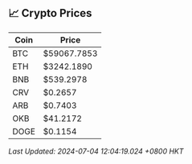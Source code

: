 ## 📈 Crypto Prices

| Coin | Price |
| ---- | ----- |
| BTC | $59067.7853 |
| ETH | $3242.1890 |
| BNB | $539.2978 |
| CRV | $0.2657 |
| ARB | $0.7403 |
| OKB | $41.2172 |
| DOGE | $0.1154 |

_Last Updated: 2024-07-04 12:04:19.024 +0800 HKT_